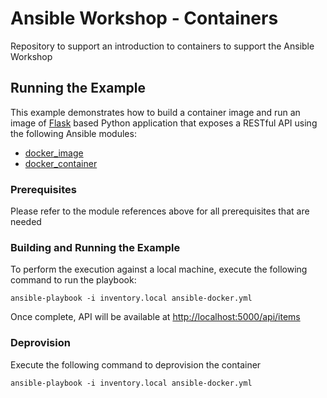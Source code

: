 Ansible Workshop - Containers
====================

Repository to support an introduction to containers to support the Ansible Workshop

## Running the Example

This example demonstrates how to build a container image and run an image of [Flask](http://flask.pocoo.org/) based Python application that exposes a RESTful API using the following Ansible modules:

* [docker_image](https://docs.ansible.com/ansible/latest/modules/docker_image_module.html)
* [docker_container](https://docs.ansible.com/ansible/latest/modules/docker_container_module.html)

### Prerequisites

Please refer to the module references above for all prerequisites that are needed

### Building and Running the Example

To perform the execution against a local machine, execute the following command to run the playbook:

```
ansible-playbook -i inventory.local ansible-docker.yml
```

Once complete, API will be available at [http://localhost:5000/api/items](http://localhost:5000/items)

### Deprovision

Execute the following command to deprovision the container

```
ansible-playbook -i inventory.local ansible-docker.yml
```